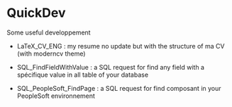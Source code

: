# QuickDev
Some useful developpement

- LaTeX_CV_ENG : my resume no update but with the structure of ma CV (with moderncv theme)

- SQL_FindFieldWithValue : a SQL request for find any field with a spécifique value in all table of your database
- SQL_PeopleSoft_FindPage :  a SQL request for find  composant in your PeopleSoft environnement
